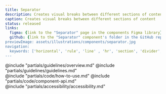 ```yaml
---
title: Separator
description: Creates visual breaks between different sections of content
caption: Creates visual breaks between different sections of content
status: released
links:
  figma: {link to the "Separator" page in the components Figma library}
  github: {link to the "Separator" component's folder in the GitHub repo}
previewImage: assets/illustrations/components/separator.jpg
navigation:
  keywords: ['horizontal', 'rule', 'line' , 'hr', 'section', 'divider', 'break']
---
```


<section data-tab="Guidelines">
  @include "partials/guidelines/overview.md"
  @include "partials/guidelines/guidelines.md"
</section>

<section data-tab="Code">
  @include "partials/code/how-to-use.md"
  @include "partials/code/component-api.md"
  <!-- @include "partials/code/showcase.md" -->
</section>

<section data-tab="Accessibility">
  @include "partials/accessibility/accessibility.md"
</section>